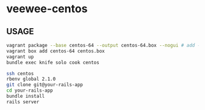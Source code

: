 veewee-centos
=============

## USAGE

```bash
vagrant package --base centos-64 --output centos-64.box --nogui # add --force in case of a failure
vagrant box add centos-64 centos.box
vagrant up
bundle exec knife solo cook centos

ssh centos
rbenv global 2.1.0
git clone git@your-rails-app
cd your-rails-app
bundle install
rails server
```
